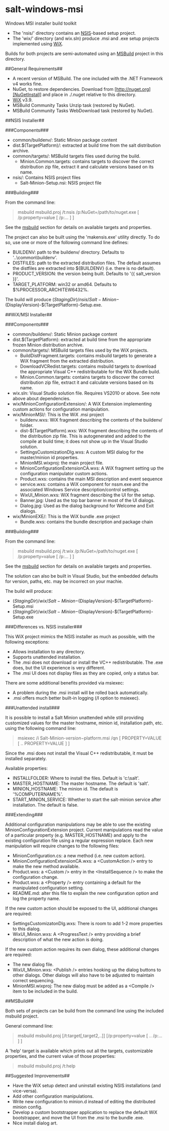 salt-windows-msi
================

Windows MSI installer build toolkit

- The 'nsis/' directory contains an [NSIS][NSISId]-based setup project.
- The 'wix/' directory (and wix.sln) produce .msi and .exe setup projects
  implemented using [WiX][WiXId].

Builds for both projects are semi-automated using an
[MSBuild][MSBuildId] project in this directory.

##General Requirements##

- A recent version of MSBuild. The one included with the .NET Framework
  v4 works fine.
- NuGet, to restore dependencies. Download from
  [http://nuget.org][NuGetInstall] and place in ./.nuget relative to this directory.
- [WiX][WiXId] v3.9.
- MSBuild Community Tasks Unzip task (restored by NuGet).
- MSBuild Community Tasks WebDownload task (restored by NuGet).

##NSIS Installer##

###Components###

- common/buildenv/: Static Minion package content
- dist.$(TargetPlatform)/: extracted at build time from the salt distribution
  archive.
- common/targets/: MSBuild targets files used during the build.
  - Minion.Common.targets: contains targets to discover the correct
    distribution zip file, extract it and calculate versions based on its name.
- nsis/: Contains NSIS project files
  - Salt-Minion-Setup.nsi: NSIS project file

###Building###

From the command line:

> msbuild msbuild.proj /t:nsis /p:NuGet=/path/to/nuget.exe [ /p:property=value
> [ /p:... ] ]

See the [msbuild](#msbuild) section for details on available
targets and properties.

The project can also be built using the 'makensis.exe' utility directly.
To do so, use one or more of the following command line defines:

- BUILDENV: path to the buildenv/ directory. Defaults to '..\common\buildenv'.
- DISTFILES: path to the extracted distribution files. The default
  assumes the distfiles are extracted into ${BUILDENV} (i.e. there is no
  default).
- PRODUCT\_VERSION: the version being built. Defaults to '{{ salt\_version }}'.
- TARGET\_PLATFORM: win32 or amd64. Defaults to $%PROCESSOR\_ARCHITEW6432%.

The build will produce
$(StagingDir)/nsis/Salt-Minion-$(DisplayVersion)-$(TargetPlatform)-Setup.exe.

##WiX/MSI Installer##

###Components###

- common/buildenv/: Static Minion package content
- dist.$(TargetPlatform): extracted at build time from the appropriate
  frozen Minion distribution archive.
- common/targets/: MSBuild targets files used by the WiX projects.
  - BuildDistFragment.targets: contains msbuild targets to generate a WiX
    fragment from the extracted distribution.
  - DownloadVCRedist.targets: contains msbuild targets to download the
    appropriate Visual C++ redistributable for the WiX Bundle build.
  - Minion.Common.targets: contains targets to discover the correct
    distribution zip file, extract it and calculate versions based on its name.
- wix.sln: Visual Studio solution file. Requires VS2010 or above. See
  note above about dependencies.
- wix/MinionConfigurationExtension/: A WiX Extension implementing custom
  actions for configuration manipulation.
- wix/MinionMSI/: This is the WiX .msi project
  - buildenv.wxs: WiX fragment describing the contents of the buildenv/
    folder.
  - dist-$(TargetPlatform).wxs: WiX fragment describing the contents of the
    distribution zip file. This is autogenerated and added to the compile at
    build time; it does not show up in the Visual Studio solution.
  - SettingsCustomizationDlg.wxs: A custom MSI dialog for the master/minion id
    properties.
  - MinionMSI.wixproj: the main project file.
  - MinionConfigurationExtensionCA.wxs: A WiX fragment setting up the
    configuration manipulator custom actions.
  - Product.wxs: contains the main MSI description and event sequence
  - service.wxs: contains a WiX component for nssm.exe and the
    associated Windows Service description/control settings.
  - WixUI\_Minion.wxs: WiX fragment describing the UI for the setup.
  - Banner.jpg: Used as the top bar banner in most of the UI dialogs.
  - Dialog.jpg: Used as the dialog background for Welcome and Exit dialogs.
- wix/MinionEXE/: This is the WiX bundle .exe project
  - Bundle.wxs: contains the bundle description and package chain

###Building###

From the command line:

> msbuild msbuild.proj /t:wix /p:NuGet=/path/to/nuget.exe [ /p:property=value
> [ /p:... ] ]

See the [msbuild](#msbuild) section for details on available
targets and properties.

The solution can also be built in Visual Studio, but the embedded defaults for
version, paths, etc. may be incorrect on your machie.

The build will produce:
 - $(StagingDir)/wix/Salt-Minion-$(DisplayVersion)-$(TargetPlatform)-Setup.msi
 - $(StagingDir)/wix/Salt-Minion-$(DisplayVersion)-$(TargetPlatform)-Setup.exe

###Differences vs. NSIS installer###

This WiX project mimics the NSIS installer as much as possible, with
the following exceptions:

- Allows installation to any directory.
- Supports unattended installation.
- The .msi does not download or install the VC++ redistributable. The
  .exe does, but the UI experience is very different.
- The .msi UI does not display files as they are copied, only a status bar.

There are some additional benefits provided via msiexec:

- A problem during the .msi install will be rolled back automatically.
- .msi offers much better built-in logging (/l option to msiexec).

###Unattended install###

It is possible to install a Salt Minion unattended while still providing
customized values for the master hostname, minion id, installation path,
etc. using the following command line:

> msiexec /i Salt-Minion-$version-$platform.msi /qn [ PROPERTY=VALUE [ ..
> PROPERTY=VALUE ] ]

Since the .msi does not install the Visual C++ redistributable, it must be
installed separately.

Available properties:

- INSTALLFOLDER: Where to install the files. Default is 'c:\salt'.
- MASTER\_HOSTNAME: The master hostname. The default is 'salt'.
- MINION\_HOSTNAME: The minion id. The default is '%COMPUTERNAME%'.
- START\_MINION\_SERVICE: Whether to start the salt-minion service after
  installation. The default is false.

###Extending###

Additional configuration manipulations may be able to use the existing
MinionConfigurationExtension project. Current manipulations read the
value of a particular property (e.g. MASTER\_HOSTNAME) and apply to the
existing configuration file using a regular expression replace. Each new
manipulation will require changes to the following files:

- MinionConfiguration.cs: a new method (i.e. new custom action).
- MinionConfigurationExtensionCA.wxs: a &lt;CustomAction /&gt; entry to
  make the new method available.
- Product.wxs: a &lt;Custom /&gt; entry in the &lt;InstallSequence /&gt;
  to make the configuration change.
- Product.wxs: a &lt;Property /&gt; entry containing a default for the
  manipulated configuration setting.
- README.md: alter this file to explain the new configuration option and
  log the property name.

If the new custom action should be exposed to the UI, additional changes
are required:

- SettingsCustomizatonDlg.wxs: There is room to add 1-2 more properties
  to this dialog.
- WixUI\_Minion.wxs: A &lt;ProgressText /&gt; entry providing a brief
  description of what the new action is doing.

If the new custom action requires its own dialog, these additional
changes are required:

- The new dialog file.
- WixUI\_Minion.wxs: &lt;Publish /&gt; entries hooking up the dialog
  buttons to other dialogs. Other dialogs will also have to be adjusted
  to maintain correct sequencing.
- MinionMSI.wixproj: The new dialog must be added as a &lt;Compile /&gt;
  item to be included in the build.

##<a id="msbuild"></a>MSBuild##

Both sets of projects can be build from the command line using the
included msbuild project.

General command line:

> msbuild msbuild.proj \[/t:target[,target2,..]] \[/p:property=value [ .. /p:... ] ]

A 'help' target is available which prints out all the targets, customizable
properties, and the current value of those properties:

> msbuild msbuild.proj /t:help

##Suggested Improvements##

- Have the WiX setup detect and uninstall existing NSIS installations (and
  vice-versa).
- Add other configuration manipulations.
- Write new configuration to minion.d instead of editing the distributed
  minion config.
- Develop a custom bootstrapper application to replace the default WiX
  bootstrapper, and move the UI from the .msi to the bundle .exe.
- Nice install dialog art.

[WiXId]: http://wixtoolset.org "WiX Homepage"
[MSBuildId]: http://msdn.microsoft.com/en-us/library/0k6kkbsd(v=vs.100).aspx "MSBuild Reference"
[NSISId]: http://nsis.sourceforge.net/Main_Page "NSIS Homepage"
[NuGetInstall]: http://docs.nuget.org/docs/start-here/installing-nuget
